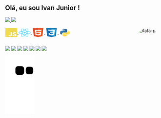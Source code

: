 ## Olá, eu sou Ivan Junior !
<div align="left">
  <a href="https://github.com/Ivanjuniior">
  <img height="150em" src="https://github-readme-stats.vercel.app/api?username=Ivanjuniior&show_icons=true&theme=graywhite&include_all_commits=true&count_private=true"/>
  <img height="150em" src="https://github-readme-stats.vercel.app/api/top-langs/?username=Ivanjuniior&layout=compact&langs_count=7&theme=graywhite"/>
</div>
<div style="display: inline_block"><br>
  <img align="center" alt="ivanjr-Js" height="30" width="40" src="https://raw.githubusercontent.com/devicons/devicon/master/icons/javascript/javascript-plain.svg">
  <img align="center" alt="ivanjr-React" height="30" width="40" src="https://raw.githubusercontent.com/devicons/devicon/master/icons/react/react-original.svg">
  <img align="center" alt="ivanjr-HTML" height="30" width="40" src="https://raw.githubusercontent.com/devicons/devicon/master/icons/html5/html5-original.svg">
  <img align="center" alt="ivanjr-CSS" height="30" width="40" src="https://raw.githubusercontent.com/devicons/devicon/master/icons/css3/css3-original.svg">
  <img align="center" alt="ivanjr-Python" height="30" width="40" src="https://raw.githubusercontent.com/devicons/devicon/master/icons/python/python-original.svg">
  <img align="right" alt="Rafa-pic" height="150" style="border-radius:50px;" src="https://cdn.discordapp.com/attachments/927919109524557837/1057835492936257698/ivanjr_tpv_1200x1080px.png">
</div>  
  
  ##
<div> 
  <a href="https://www.youtube.com/channel/UCudo2h0ReNBIcLNsKQdSh-g" target="_blank"><img src="https://img.shields.io/badge/YouTube-FF0000?style=for-the-badge&logo=youtube&logoColor=white" target="_blank"></a>
  <a href="https://instagram.com/juniiorbiispo" target="_blank"><img src="https://img.shields.io/badge/-Instagram-%23E4405F?style=for-the-badge&logo=instagram&logoColor=white" target="_blank"></a>
 <a href="https://discord.gg/JayB#0038" target="_blank"><img src="https://img.shields.io/badge/Discord-7289DA?style=for-the-badge&logo=discord&logoColor=white" target="_blank"></a> 
  <a href = "mailto:contato@ivanjr.eti.br"><img src="https://img.shields.io/badge/-mail-%23333?style=for-the-badge&logo=gmail&logoColor=white" target="_blank"></a>
  <a href="https://www.linkedin.com/in/ivan-jr" target="_blank"><img src="https://img.shields.io/badge/-LinkedIn-%230077B5?style=for-the-badge&logo=linkedin&logoColor=white" target="_blank"></a> 
  <a href="https://t.me/JrBishop" target="_blank"><img src="https://img.shields.io/badge/Telegram-2CA5E0?style=for-the-badge&logo=telegram&logoColor=white" target="_blank"></a> 
  <a><img src="[https://img.shields.io/website-up-down-green-red/http/monip.org.svg website:ivanjr.eti.br](https://img.shields.io/website-up-down-green-red/http/cv.lbesson.qc.to.svg Website: http://cv.lbesson.qc.to/)" target="_blank"></a>

  ![Snake animation](https://github.com/Ivanjuniior/Ivanjuniior/blob/output/github-contribution-grid-snake.svg)
 
</div>
